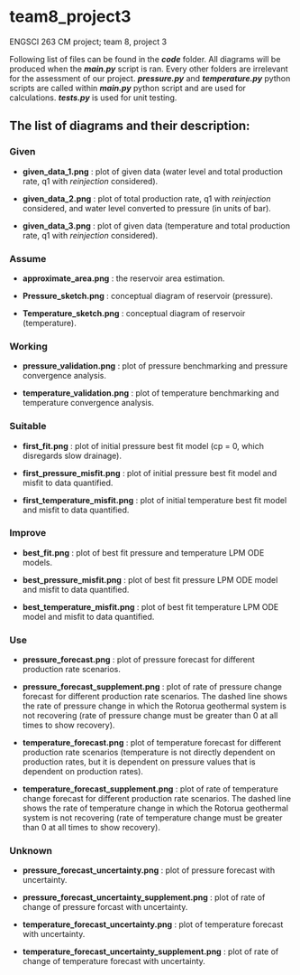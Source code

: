 # team8_project3
ENGSCI 263 CM project; team 8, project 3

Following list of files can be found in the ***code*** folder. All diagrams will be produced when the ***main.py*** script is ran. Every other folders are irrelevant for the assessment of our project. ***pressure.py*** and ***temperature.py*** python scripts are called within ***main.py*** python script and are used for calculations. ***tests.py*** is used for unit testing. 

## The list of diagrams and their description:

### Given

- **given_data_1.png** : plot of given data (water level and total production rate, q1 with _reinjection_ considered).

- **given_data_2.png** : plot of total production rate, q1 with _reinjection_ considered, and water level converted to pressure (in units of bar).

- **given_data_3.png** : plot of given data (temperature and total production rate, q1 with _reinjection_ considered).

### Assume 

- **approximate_area.png** : the reservoir area estimation. 

- **Pressure_sketch.png** : conceptual diagram of reservoir (pressure).

- **Temperature_sketch.png** : conceptual diagram of reservoir (temperature). 

### Working

- **pressure_validation.png** : plot of pressure benchmarking and pressure convergence analysis.

- **temperature_validation.png** : plot of temperature benchmarking and temperature convergence analysis.

### Suitable

- **first_fit.png** : plot of initial pressure best fit model (cp = 0, which disregards slow drainage).

- **first_pressure_misfit.png** : plot of initial pressure best fit model and misfit to data quantified.

- **first_temperature_misfit.png** : plot of initial temperature best fit model and misfit to data quantified.

### Improve

- **best_fit.png** : plot of best fit pressure and temperature LPM ODE models.

- **best_pressure_misfit.png** : plot of best fit pressure LPM ODE model and misfit to data quantified. 

- **best_temperature_misfit.png** : plot of best fit temperature LPM ODE model and misfit to data quantified. 

### Use 

- **pressure_forecast.png** : plot of pressure forecast for different production rate scenarios.

- **pressure_forecast_supplement.png** : plot of rate of pressure change forecast for different production rate scenarios. The dashed line shows the rate of pressure change in which the Rotorua geothermal system is not recovering (rate of pressure change must be greater than 0 at all times to show recovery). 

- **temperature_forecast.png** : plot of temperature forecast for different production rate scenarios (temperature is not directly dependent on production rates, but it is dependent on pressure values that is dependent on production rates).

- **temperature_forecast_supplement.png** : plot of rate of temperature change forecast for different production rate scenarios. The dashed line shows the rate of temperature change in which the Rotorua geothermal system is not recovering (rate of temperature change must be greater than 0 at all times to show recovery).

### Unknown

- **pressure_forecast_uncertainty.png** : plot of pressure forecast with uncertainty.

- **pressure_forecast_uncertainty_supplement.png** : plot of rate of change of pressure forcast with uncertainty.

- **temperature_forecast_uncertainty.png** : plot of temperature forecast with uncertainty.

- **temperature_forecast_uncertainty_supplement.png** : plot of rate of change of temperature forecast with uncertainty.

